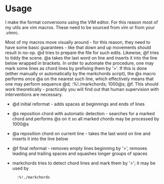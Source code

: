 Usage
=====
I make the format conversions using the VIM editor. For this reason most of my utils are vim macros. These need to be sourced from vim or from your .vimrc.

Most of my macros move visually around - for this reason, they need to have some basic guarantees - like that down and up movements should result in no-op. @d tries to prepare the file for such edits. Likewise, @f tries to tiddy the scene. @a takes the last word on line and inserts it into the line below wrapped in brackets. In order to automate the procedure, one may mark some lines as chord lines by prefixing them by '>'. If this is done (either manually or automatically by the markchords script), the @s macro performs once @a on the nearest such line, which effectively means that one may perform sequence @d; :%!./markchords; 1000@s; @f. This should work theoretically - practically you will find out that human supervision with interventions are necessary.

* @d initial reformat - adds spaces at beginnings and ends of lines

* @s reposition chord with automatic detection - searches for a marked chord and performs @s on it so all marked chords may be processed by 1000@s

* @a reposition chord on current line - takes the last word on line and inserts it into the line below

* @f final reformat - removes empty lines beginning by '>', removes leading and trailing spaces and squashes longer groups of spaces

* markchords tries to detect chord lines and mark them by '>'; it may be used by

        :%!./markchords


